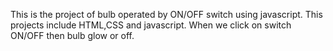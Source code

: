 This is the project of bulb operated by ON/OFF switch using javascript.
This projects include HTML,CSS and javascript.
When we click on switch ON/OFF then bulb glow or off.
